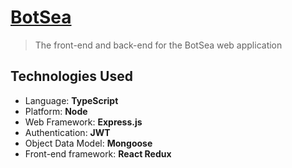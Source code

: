# [BotSea](https://botsea.io)
> The front-end and back-end for the BotSea web application

## Technologies Used
* Language: **TypeScript**
* Platform: **Node**
* Web Framework: **Express.js**
* Authentication: **JWT**
* Object Data Model: **Mongoose**
* Front-end framework: **React Redux**

